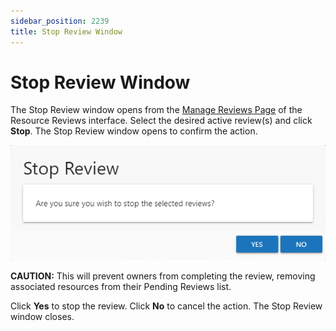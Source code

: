 ```yaml
---
sidebar_position: 2239
title: Stop Review Window
---
```


# Stop Review Window

The Stop Review window opens from the [Manage Reviews Page](../Interface#Manage "Manage Reviews Page") of the Resource Reviews interface. Select the desired active review(s) and click **Stop**. The Stop Review window opens to confirm the action.

![Stop Review window](../../../../../../../static/images/AccessInformationCenter_12.0/Content/Resources/Images/Access/General/Window/StopReview.png "Stop Review window")

**CAUTION:** This will prevent owners from completing the review, removing associated resources from their Pending Reviews list.

Click **Yes** to stop the review. Click **No** to cancel the action. The Stop Review window closes.